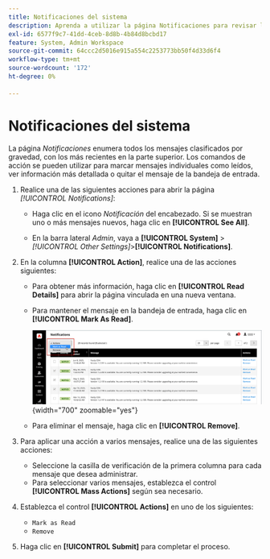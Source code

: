 ```yaml
---
title: Notificaciones del sistema
description: Aprenda a utilizar la página Notificaciones para revisar los mensajes relativos a las operaciones del sistema.
exl-id: 6577f9c7-41dd-4ceb-8d8b-4b84d8bcbd17
feature: System, Admin Workspace
source-git-commit: 64ccc2d5016e915a554c2253773bb50f4d33d6f4
workflow-type: tm+mt
source-wordcount: '172'
ht-degree: 0%

---
```


# Notificaciones del sistema

La página _Notificaciones_ enumera todos los mensajes clasificados por gravedad, con los más recientes en la parte superior. Los comandos de acción se pueden utilizar para marcar mensajes individuales como leídos, ver información más detallada o quitar el mensaje de la bandeja de entrada.

1. Realice una de las siguientes acciones para abrir la página _[!UICONTROL Notifications]_:

   - Haga clic en el icono _Notificación_ del encabezado. Si se muestran uno o más mensajes nuevos, haga clic en **[!UICONTROL See All]**.

   - En la barra lateral _Admin_, vaya a **[!UICONTROL System]** > _[!UICONTROL Other Settings]_>**[!UICONTROL Notifications]**.

1. En la columna **[!UICONTROL Action]**, realice una de las acciones siguientes:

   - Para obtener más información, haga clic en **[!UICONTROL Read Details]** para abrir la página vinculada en una nueva ventana.

   - Para mantener el mensaje en la bandeja de entrada, haga clic en **[!UICONTROL Mark As Read]**.

     ![Administrador - notificaciones](./assets/admin-notifications-mark-as-read.png){width="700" zoomable="yes"}

   - Para eliminar el mensaje, haga clic en **[!UICONTROL Remove]**.

1. Para aplicar una acción a varios mensajes, realice una de las siguientes acciones:

   - Seleccione la casilla de verificación de la primera columna para cada mensaje que desea administrar.
   - Para seleccionar varios mensajes, establezca el control **[!UICONTROL Mass Actions]** según sea necesario.

1. Establezca el control **[!UICONTROL Actions]** en uno de los siguientes:

   - `Mark as Read`
   - `Remove`

1. Haga clic en **[!UICONTROL Submit]** para completar el proceso.
